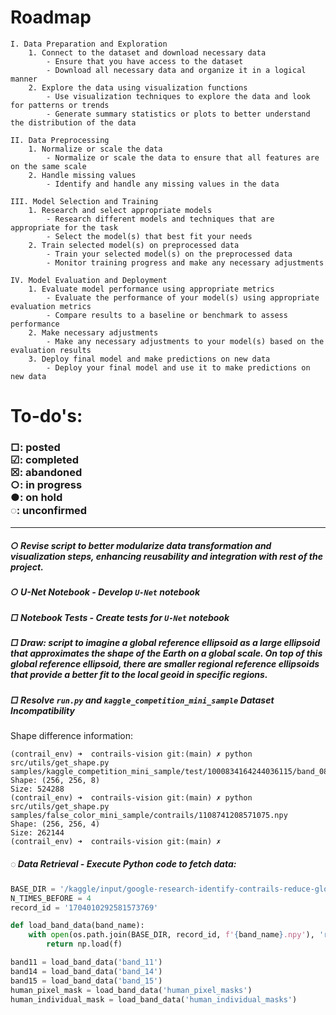# Roadmap
```
I. Data Preparation and Exploration
    1. Connect to the dataset and download necessary data
        - Ensure that you have access to the dataset
        - Download all necessary data and organize it in a logical manner
    2. Explore the data using visualization functions
        - Use visualization techniques to explore the data and look for patterns or trends
        - Generate summary statistics or plots to better understand the distribution of the data

II. Data Preprocessing
    1. Normalize or scale the data
        - Normalize or scale the data to ensure that all features are on the same scale
    2. Handle missing values
        - Identify and handle any missing values in the data

III. Model Selection and Training
    1. Research and select appropriate models
        - Research different models and techniques that are appropriate for the task
        - Select the model(s) that best fit your needs
    2. Train selected model(s) on preprocessed data
        - Train your selected model(s) on the preprocessed data
        - Monitor training progress and make any necessary adjustments

IV. Model Evaluation and Deployment
    1. Evaluate model performance using appropriate metrics
        - Evaluate the performance of your model(s) using appropriate evaluation metrics
        - Compare results to a baseline or benchmark to assess performance
    2. Make necessary adjustments
        - Make any necessary adjustments to your model(s) based on the evaluation results
    3. Deploy final model and make predictions on new data
        - Deploy your final model and use it to make predictions on new data
```

# To-do's:

### □: posted <br> ☑︎: completed <br> ☒: abandoned <br> ○: in progress <br> ●: on hold <br> ◌: unconfirmed

---
##### ○ Revise script to better modularize data transformation and visualization steps, enhancing reusability and integration with rest of the project.

##### ○ U-Net Notebook - Develop `U-Net` notebook

##### □ Notebook Tests - Create tests for `U-Net` notebook

##### □ Draw: script to imagine a global reference ellipsoid as a large ellipsoid that approximates the shape of the Earth on a global scale. On top of this global reference ellipsoid, there are smaller regional reference ellipsoids that provide a better fit to the local geoid in specific regions.

##### □ Resolve `run.py` and `kaggle_competition_mini_sample` Dataset Incompatibility
Shape difference information:

```
(contrail_env) ➜  contrails-vision git:(main) ✗ python src/utils/get_shape.py samples/kaggle_competition_mini_sample/test/1000834164244036115/band_08.npy 
Shape: (256, 256, 8)
Size: 524288
(contrail_env) ➜  contrails-vision git:(main) ✗ python src/utils/get_shape.py samples/false_color_mini_sample/contrails/1108741208571075.npy 
Shape: (256, 256, 4)
Size: 262144
(contrail_env) ➜  contrails-vision git:(main) ✗ 
```

##### ◌ Data Retrieval - Execute Python code to fetch data:
```python
BASE_DIR = '/kaggle/input/google-research-identify-contrails-reduce-global-warming/train'
N_TIMES_BEFORE = 4
record_id = '1704010292581573769'

def load_band_data(band_name):
    with open(os.path.join(BASE_DIR, record_id, f'{band_name}.npy'), 'rb') as f:
        return np.load(f)

band11 = load_band_data('band_11')
band14 = load_band_data('band_14')
band15 = load_band_data('band_15')
human_pixel_mask = load_band_data('human_pixel_masks')
human_individual_mask = load_band_data('human_individual_masks')
```
